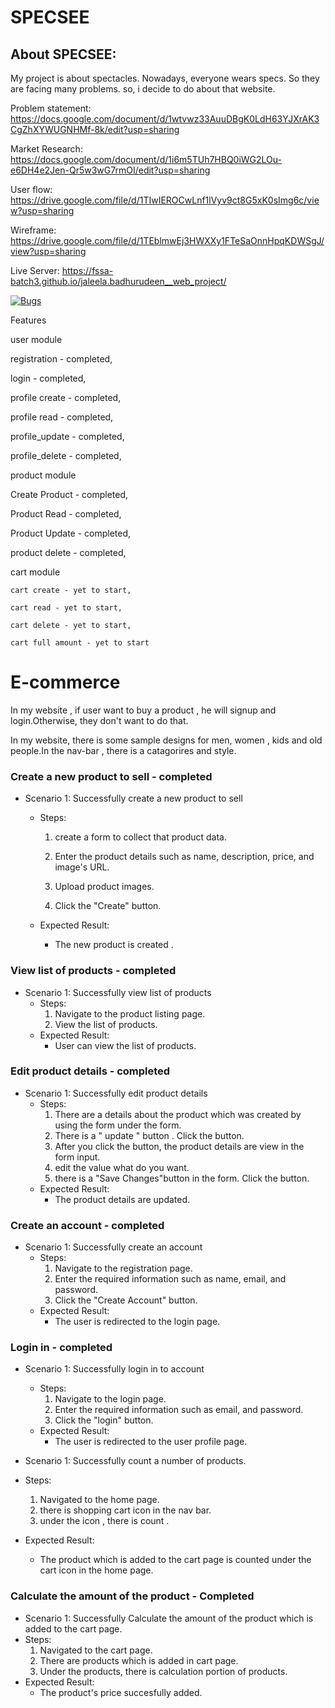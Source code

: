 # SPECSEE

## About SPECSEE:

My project is about spectacles. Nowadays, everyone wears specs. So they are facing many problems. so, i decide to do about that website.

Problem statement: https://docs.google.com/document/d/1wtvwz33AuuDBgK0LdH63YJXrAK3CgZhXYWUGNHMf-8k/edit?usp=sharing

Market Research: https://docs.google.com/document/d/1i6m5TUh7HBQ0iWG2LOu-e6DH4e2Jen-Qr5w3wG7rmOI/edit?usp=sharing

User flow: https://drive.google.com/file/d/1TIwIEROCwLnf1lVyv9ct8G5xK0sImg6c/view?usp=sharing

Wireframe: https://drive.google.com/file/d/1TEblmwEj3HWXXy1FTeSaOnnHpqKDWSgJ/view?usp=sharing

Live Server: https://fssa-batch3.github.io/jaleela.badhurudeen__web_project/

[![Bugs](https://sonarcloud.io/api/project_badges/measure?project=fssa-batch3_jaleela.badhurudeen__web_project&metric=bugs)](https://sonarcloud.io/summary/new_code?id=fssa-batch3_jaleela.badhurudeen__web_project)

Features

user module

registration - completed,

login - completed,

profile create - completed,

profile read - completed,

profile_update - completed,

profile_delete - completed,

product module

Create Product - completed,

Product Read - completed,

Product Update - completed,

product delete - completed,

cart module
	
	cart create - yet to start,

    cart read - yet to start,

	cart delete - yet to start,

	cart full amount - yet to start
# E-commerce
In my website , if user want to buy a product , he will signup and login.Otherwise, they don't want to do that. 

In my website, there is some sample designs for men, women , kids and old people.In the nav-bar , there is a catagorires and style.

### Create a new product to sell - completed

- Scenario 1: Successfully create a new product to sell

  - Steps:

    1. create a form to collect that product data.

    2. Enter the product details such as name, description, price, and image's URL.
    3. Upload product images.
    4. Click the "Create" button.

  - Expected Result:
    - The new product is created .

### View list of products - completed

- Scenario 1: Successfully view list of products
  - Steps:
    1. Navigate to the product listing page.
    2. View the list of products.
  - Expected Result:
    - User can view the list of products.

### Edit product details - completed

- Scenario 1: Successfully edit product details
  - Steps:
    1. There are a details about the product which was created by using the form under the form.
    2. There is a " update " button . Click the button.
    3. After you click the button, the product details are view in the form input.
    4. edit the value what do you want.
    5. there is a "Save Changes"button in the form. Click the button.
  - Expected Result:
    - The product details are updated.

### Create an account - completed
- Scenario 1: Successfully create an account
    - Steps:
        1. Navigate to the registration page.
        2. Enter the required information such as name, email, and password.
        3. Click the "Create Account" button.
    - Expected Result:
        - The user is redirected to the login page.

### Login in - completed
- Scenario 1: Successfully login in to account
    - Steps:
        1. Navigate to the login page.
        2. Enter the required information such as email, and password.
        3. Click the "login" button.
    - Expected Result:
        - The user is redirected to the user profile page.

 - Scenario 1: Successfully count a number of products.
  - Steps:
    1. Navigated to the home page.
    2. there is shopping cart icon in the nav bar.
    3. under the icon , there is count .
 - Expected Result:
    - The product which is added to the cart page is counted under the cart icon in the home page.

### Calculate the amount of the product  - Completed

 - Scenario 1: Successfully Calculate the amount of the product which is added to the cart page.
  - Steps:
    1.  Navigated to the cart page.
    2. There are products which is added in cart page.
    3. Under the products, there is calculation portion of products.
 - Expected Result:
    - The product's price succesfully added.